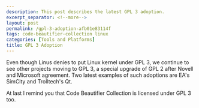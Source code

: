```yaml
---
description: This post describes the latest GPL 3 adoption.
excerpt_separator: <!--more-->
layout: post
permalink: /gpl-3-adoption-afb01e83114f
tags: code-beautifier-collection linux
categories: [Tools and Platforms]
title: GPL 3 Adoption
---
```

Even though Linus denies to put Linux kernel under GPL 3, we continue to see other projects moving to GPL 3, a special upgrade of GPL 2 after Novell and Microsoft agreement. Two latest examples of such adoptions are EA's SimCity and Trolltech's Qt.

At last I remind you that Code Beautifier Collection is licensed under GPL 3 too.
<!--more-->